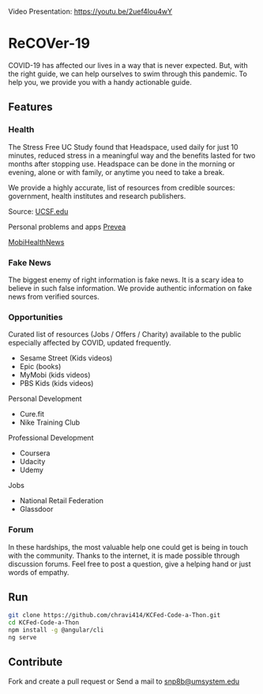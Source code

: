 Video Presentation: https://youtu.be/2uef4lou4wY

# ReCOVer-19
COVID-19 has affected our lives in a way that is never expected. But, with the right guide, we can help ourselves to swim through this pandemic. To help you, we provide you with  a handy actionable guide.


## Features

### Health
The Stress Free UC Study found that Headspace, used daily for just 10 minutes, reduced stress in a meaningful way and the benefits lasted for two months after stopping use. Headspace can be done in the morning or evening, alone or with family, or anytime you need to take a break.

We provide a highly accurate, list of resources from credible sources: government, health institutes and research publishers.

Source: [UCSF.edu](https://psychiatry.ucsf.edu/copingresources/apps)


Personal problems and apps [Prevea](https://www.prevea.com/For-Patients/Your-Wellness/Resources/10-wellness-apps-to-help-during-COVID-19)

[MobiHealthNews](https://www.mobihealthnews.com/news/mental-wellness-app-use-adoption-hasnt-spiked-during-covid-19)

### Fake News
The biggest enemy of right information is fake news. It is a scary idea to believe in such false information. We provide authentic information on fake news from verified sources.

### Opportunities
Curated list of resources (Jobs / Offers / Charity) available to the public especially affected by COVID, updated frequently.

* Sesame Street (Kids videos)
* Epic (books)
* MyMobi (kids videos)
* PBS Kids (kids videos)


Personal Development
* Cure.fit
* Nike Training Club


Professional Development
* Coursera
* Udacity
* Udemy


Jobs
* National Retail Federation
* Glassdoor

### Forum
In these hardships, the most valuable help one could get is being in touch with the community. Thanks to the internet, it is made possible through discussion forums. Feel free to post a question, give a helping hand or just words of empathy.

## Run
```sh
git clone https://github.com/chravi414/KCFed-Code-a-Thon.git
cd KCFed-Code-a-Thon
npm install -g @angular/cli
ng serve
```

## Contribute
Fork and create a pull request or Send a mail to snp8b@umsystem.edu